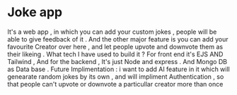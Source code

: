 # Joke app
 It's a web app , in which you can add your custom jokes , people will be able to give feedback of it . And the other major feature is you can add your favourite Creator over here , and let people upvote and downvote them as their likeing . What tech I have used to build it ? For front end it's EJS AND Tailwind , And for the backend , It's just Node and express . And Mongo DB as Data base . Future Implimentation : i want to add AI feature in it  which will genearate random jokes by its own , and will impliment Authentication , so  that people can't upvote or downvote a particullar creator more than once

